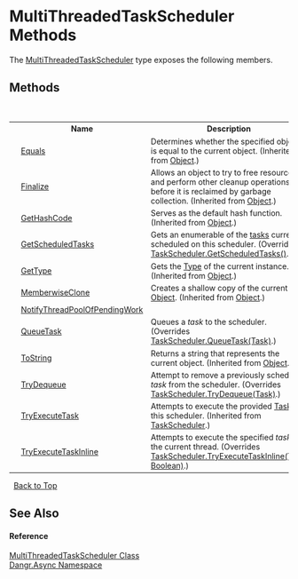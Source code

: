 # MultiThreadedTaskScheduler Methods
 

The <a href="T_Dangr_Async_MultiThreadedTaskScheduler">MultiThreadedTaskScheduler</a> type exposes the following members.


## Methods
&nbsp;<table><tr><th></th><th>Name</th><th>Description</th></tr><tr><td>![Public method](media/pubmethod.gif "Public method")</td><td><a href="http://msdn2.microsoft.com/en-us/library/bsc2ak47" target="_blank">Equals</a></td><td>
Determines whether the specified object is equal to the current object.
 (Inherited from <a href="http://msdn2.microsoft.com/en-us/library/e5kfa45b" target="_blank">Object</a>.)</td></tr><tr><td>![Protected method](media/protmethod.gif "Protected method")</td><td><a href="http://msdn2.microsoft.com/en-us/library/4k87zsw7" target="_blank">Finalize</a></td><td>
Allows an object to try to free resources and perform other cleanup operations before it is reclaimed by garbage collection.
 (Inherited from <a href="http://msdn2.microsoft.com/en-us/library/e5kfa45b" target="_blank">Object</a>.)</td></tr><tr><td>![Public method](media/pubmethod.gif "Public method")</td><td><a href="http://msdn2.microsoft.com/en-us/library/zdee4b3y" target="_blank">GetHashCode</a></td><td>
Serves as the default hash function.
 (Inherited from <a href="http://msdn2.microsoft.com/en-us/library/e5kfa45b" target="_blank">Object</a>.)</td></tr><tr><td>![Protected method](media/protmethod.gif "Protected method")</td><td><a href="M_Dangr_Async_MultiThreadedTaskScheduler_GetScheduledTasks">GetScheduledTasks</a></td><td>
Gets an enumerable of the <a href="F_Dangr_Async_MultiThreadedTaskScheduler_tasks">tasks</a> currently scheduled on this scheduler.
 (Overrides <a href="http://msdn2.microsoft.com/en-us/library/dd321302" target="_blank">TaskScheduler.GetScheduledTasks()</a>.)</td></tr><tr><td>![Public method](media/pubmethod.gif "Public method")</td><td><a href="http://msdn2.microsoft.com/en-us/library/dfwy45w9" target="_blank">GetType</a></td><td>
Gets the <a href="http://msdn2.microsoft.com/en-us/library/42892f65" target="_blank">Type</a> of the current instance.
 (Inherited from <a href="http://msdn2.microsoft.com/en-us/library/e5kfa45b" target="_blank">Object</a>.)</td></tr><tr><td>![Protected method](media/protmethod.gif "Protected method")</td><td><a href="http://msdn2.microsoft.com/en-us/library/57ctke0a" target="_blank">MemberwiseClone</a></td><td>
Creates a shallow copy of the current <a href="http://msdn2.microsoft.com/en-us/library/e5kfa45b" target="_blank">Object</a>.
 (Inherited from <a href="http://msdn2.microsoft.com/en-us/library/e5kfa45b" target="_blank">Object</a>.)</td></tr><tr><td>![Private method](media/privmethod.gif "Private method")</td><td><a href="M_Dangr_Async_MultiThreadedTaskScheduler_NotifyThreadPoolOfPendingWork">NotifyThreadPoolOfPendingWork</a></td><td /></tr><tr><td>![Protected method](media/protmethod.gif "Protected method")</td><td><a href="M_Dangr_Async_MultiThreadedTaskScheduler_QueueTask">QueueTask</a></td><td>
Queues a *task* to the scheduler.
 (Overrides <a href="http://msdn2.microsoft.com/en-us/library/dd321313" target="_blank">TaskScheduler.QueueTask(Task)</a>.)</td></tr><tr><td>![Public method](media/pubmethod.gif "Public method")</td><td><a href="http://msdn2.microsoft.com/en-us/library/7bxwbwt2" target="_blank">ToString</a></td><td>
Returns a string that represents the current object.
 (Inherited from <a href="http://msdn2.microsoft.com/en-us/library/e5kfa45b" target="_blank">Object</a>.)</td></tr><tr><td>![Protected method](media/protmethod.gif "Protected method")</td><td><a href="M_Dangr_Async_MultiThreadedTaskScheduler_TryDequeue">TryDequeue</a></td><td>
Attempt to remove a previously scheduled *task* from the scheduler.
 (Overrides <a href="http://msdn2.microsoft.com/en-us/library/dd449203" target="_blank">TaskScheduler.TryDequeue(Task)</a>.)</td></tr><tr><td>![Protected method](media/protmethod.gif "Protected method")</td><td><a href="http://msdn2.microsoft.com/en-us/library/dd449173" target="_blank">TryExecuteTask</a></td><td>
Attempts to execute the provided <a href="http://msdn2.microsoft.com/en-us/library/dd235678" target="_blank">Task</a> on this scheduler.
 (Inherited from <a href="http://msdn2.microsoft.com/en-us/library/dd321418" target="_blank">TaskScheduler</a>.)</td></tr><tr><td>![Protected method](media/protmethod.gif "Protected method")</td><td><a href="M_Dangr_Async_MultiThreadedTaskScheduler_TryExecuteTaskInline">TryExecuteTaskInline</a></td><td>
Attempts to execute the specified *task* on the current thread.
 (Overrides <a href="http://msdn2.microsoft.com/en-us/library/dd449178" target="_blank">TaskScheduler.TryExecuteTaskInline(Task, Boolean)</a>.)</td></tr></table>&nbsp;
<a href="#multithreadedtaskscheduler-methods">Back to Top</a>

## See Also


#### Reference
<a href="T_Dangr_Async_MultiThreadedTaskScheduler">MultiThreadedTaskScheduler Class</a><br /><a href="N_Dangr_Async">Dangr.Async Namespace</a><br />